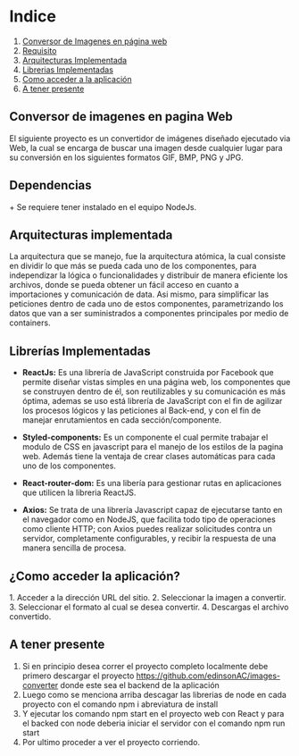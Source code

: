 <h1>Indice</h1>
<ol>
      <li><a href="#uno">Conversor de Imagenes en página web</a></li>
      <li><a href="#dos">Requisito</a></li>
      <li><a href="#tres">Arquitecturas Implementada</a></li>
      <li><a href="#cuatro">Librerias Implementadas</a></li>
      <li><a href="#cinco">Como acceder a la aplicación</a></li>
      <li><a href="#seis">A tener presente</a></li>
 </ol>


<h2 id="uno">Conversor de imagenes en pagina Web</h2>

El siguiente proyecto es un convertidor de imágenes diseñado ejecutado via Web, la cual se encarga de buscar una imagen desde cualquier lugar para su conversión en los siguientes formatos GIF, BMP, PNG y JPG.

<h2 id="dos">Dependencias</h2>
+ Se requiere tener instalado en el equipo NodeJs.

<h2 id="tres">Arquitecturas implementada</h2>

La arquitectura que se manejo, fue la arquitectura atómica, la cual consiste en dividir lo que más se pueda cada uno de los componentes, para independizar la lógica o funcionalidades y distribuir de manera eficiente los archivos, donde se pueda obtener un fácil acceso en cuanto a importaciones y comunicación de data. Asi mismo, para simplificar las peticiones dentro de cada uno de estos componentes, parametrizando los datos que van a ser suministrados a componentes principales por medio de containers.

<h2 id="cuatro">Librerías Implementadas</h2>

+ **ReactJs:**
Es una librería de JavaScript construida por Facebook que permite diseñar vistas simples en una página web, los componentes que se construyen dentro de él, son reutilizables y su comunicación es más óptima, ademas se uso está librería de JavaScript con el fin de agilizar los procesos lógicos y las peticiones al Back-end, y con el fin de manejar enrutamientos en cada sección/componente.

+ **Styled-components:**
Es un componente el cual permite trabajar el modulo de CSS en javascript para el manejo de los estilos de la pagina web. Además tiene la ventaja de crear clases automáticas para cada uno de los componentes.

+ **React-router-dom:**
Es una libería para gestionar rutas en aplicaciones que utilicen la libreria ReactJS.

+ **Axios:**
Se trata de una librería Javascript capaz de ejecutarse tanto en el navegador como en NodeJS, que facilita todo tipo de operaciones como cliente HTTP; con Axios puedes realizar solicitudes contra un servidor, completamente configurables, y recibir la respuesta de una manera sencilla de procesa.

<h2 id="cinco">¿Como acceder la aplicación?</h2>
1. Acceder a la dirección URL del sitio.
2. Seleccionar la imagen a convertir.
3. Seleccionar el formato al cual se desea convertir.
4. Descargas el archivo convertido.

<h2 id="seis">A tener presente</h2>

1. Si en principio desea correr el proyecto completo localmente debe primero descargar el proyecto https://github.com/edinsonAC/images-converter donde este sea el backend de la aplicación
2. Luego como se menciona arriba descagar las librerias de node en cada proyecto con el comando npm i abreviatura de install
3. Y ejecutar los comando npm start en el proyecto web con React y para el backed con node deberia iniciar el servidor con el comando npm run start
4. Por ultimo proceder a ver el proyecto corriendo.
